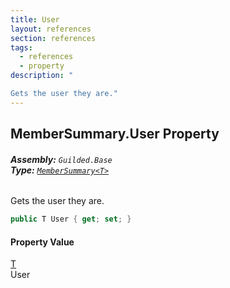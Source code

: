 ```yaml
---
title: User
layout: references
section: references
tags:
  - references
  - property
description: "

Gets the user they are."
---
```


## MemberSummary<T>.User Property
###### **Assembly:** `Guilded.Base`<br/>**Type:** [`MemberSummary<T>`](MemberSummary_T_.md 'Guilded.Base.Servers.MemberSummary<T>')

Gets the user they are.

```csharp
public T User { get; set; }
```

#### Property Value
[T](MemberSummary_T_.md#Guilded.Base.Servers.MemberSummary_T_.T 'Guilded.Base.Servers.MemberSummary<T>.T')  
User